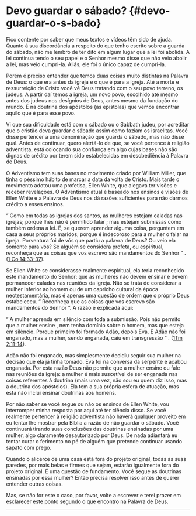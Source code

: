 # Devo guardar o sábado? {#devo-guardar-o-s-bado}

Fico contente por saber que meus textos e vídeos têm sido de ajuda. Quanto à sua discordância a respeito do que tenho escrito sobre a guarda do sábado, não me lembro de ter dito em algum lugar que a lei foi abolida. A lei continua tendo o seu papel e o Senhor mesmo disse que não veio abolir a lei, mas veio cumpri-la. Aliás, ele foi o único capaz de cumpri-la.

Porém é preciso entender que temos duas coisas muito distintas na Palavra de Deus: o que era antes da igreja e o que é para a igreja. Até a morte e ressurreição de Cristo você vê Deus tratando com o seu povo terreno, os judeus. A partir daí temos a igreja, um novo povo, escolhido até mesmo antes dos judeus nos desígnios de Deus, antes mesmo da fundação do mundo. É na doutrina dos apóstolos (as epístolas) que vemos encontrar aquilo que é para esse povo.

Vi que sua dificuldade está com o sábado ou o Sabbath judeu, por acreditar que o cristão deva guardar o sábado assim como faziam os israelitas. Você disse pertencer a uma denominação que guarda o sábado, mas não disse qual. Antes de continuar, quero alertá-lo de que, se você pertence à religião adventista, está colocando sua confiança em algo cujas bases não são dignas de crédito por terem sido estabelecidas em desobediência à Palavra de Deus.

O Adventismo tem suas bases no movimento criado por William Miller, que tinha o péssimo hábito de marcar a data da volta de Cristo. Mais tarde o movimento adotou uma profetisa, Ellen White, que alegava ter visões e receber revelações. O Adventismo atual é baseado nos ensinos e visões de Ellen White e a Palavra de Deus nos dá razões suficientes para não darmos crédito a esses ensinos.

“ Como em todas as igrejas dos santos, as mulheres estejam caladas nas igrejas; porque lhes não é permitido falar ; mas estejam submissas como também ordena a lei. E, se querem aprender alguma coisa, perguntem em casa a seus próprios maridos; porque é indecoroso para a mulher o falar na igreja. Porventura foi de vós que partiu a palavra de Deus? Ou veio ela somente para vós? Se alguém se considera profeta, ou espiritual, reconheça que as coisas que vos escrevo são mandamentos do Senhor ” . ([1 Co 14:33-37](http://bibliaonline.com.br/acf/1co/14/33-37)).

Se Ellen White se considerasse realmente espiritual, ela teria reconhecido este mandamento do Senhor: que as mulheres não devem ensinar e devem permanecer caladas nas reuniões da igreja. Não se trata de considerar a mulher inferior ao homem ou de um capricho cultural da época neotestamentária, mas é apenas uma questão de ordem que o próprio Deus estabeleceu. “ Reconheça que as coisas que vos escrevo são mandamentos do Senhor ”. A razão é explicada aqui:

“ A mulher aprenda em silêncio com toda a submissão. Pois não permito que a mulher ensine , nem tenha domínio sobre o homem, mas que esteja em silêncio. Porque primeiro foi formado Adão, depois Eva. E Adão não foi enganado, mas a mulher, sendo enganada, caiu em transgressão ” . ([1Tm 2:11-14](http://bibliaonline.com.br/acf/1tm/2/11-14)).

Adão não foi enganado, mas simplesmente decidiu seguir sua mulher na decisão que ela já tinha tomado. Eva foi na conversa da serpente e acabou enganada. Por esta razão Deus não permite que a mulher ensine ou fale nas reuniões da igreja: a mulher é mais suscetível de ser enganada nas coisas referentes à doutrina (mais uma vez, não sou eu quem diz isso, mas a doutrina dos apóstolos). Ela tem a sua própria esfera de atuação, mas esta não inclui ensinar doutrinas aos homens.

Por não saber se você segue ou não os ensinos de Ellen White, vou interromper minha resposta por aqui até ter ciência disso. Se você realmente pertencer à religião adventista não haverá qualquer proveito em eu tentar lhe mostrar pela Bíblia a razão de não guardar o sábado. Você continuará tirando suas conclusões das doutrinas ensinadas por uma mulher, algo claramente desautorizado por Deus. De nada adiantará eu tentar curar o ferimento no pé de alguém que pretende continuar usando sapato com prego.

Quando o alicerce de uma casa está fora do projeto original, todas as suas paredes, por mais belas e firmes que sejam, estarão igualmente fora do projeto original. É uma questão de fundamento. Você segue as doutrinas ensinadas por essa mulher? Então precisa resolver isso antes de querer entender outras coisas.

Mas, se não for este o caso, por favor, volte a escrever e terei prazer em esclarecer este ponto segundo o que encontro na Palavra de Deus.

*****